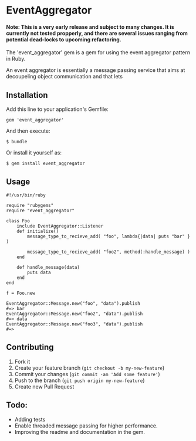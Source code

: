 # EventAggregator

#### Note: This is a very early release and subject to many changes. It is currently not tested propperly, and there are several issues ranging from potential dead-locks to upcoming refactoring.

The 'event_aggregator' gem is a gem for using the event aggregator pattern in Ruby. 

An event aggregator is essentially a message passing service that aims at decoupeling object communication and that lets 

## Installation

Add this line to your application's Gemfile:

    gem 'event_aggregator'

And then execute:

    $ bundle

Or install it yourself as:

    $ gem install event_aggregator

## Usage

	#!/usr/bin/ruby

	require "rubygems"
	require "event_aggregator"

	class Foo
		include EventAggregator::Listener
		def initialize()
			message_type_to_recieve_add( "foo", lambda{|data| puts "bar" } )

			message_type_to_recieve_add( "foo2", method(:handle_message) )
		end

		def handle_message(data)
			puts data
		end
	end

	f = Foo.new

	EventAggregator::Message.new("foo", "data").publish
	#=> bar
	EventAggregator::Message.new("foo2", "data").publish
	#=> data
	EventAggregator::Message.new("foo3", "data").publish
	#=> 

## Contributing

1. Fork it
2. Create your feature branch (`git checkout -b my-new-feature`)
3. Commit your changes (`git commit -am 'Add some feature'`)
4. Push to the branch (`git push origin my-new-feature`)
5. Create new Pull Request

## Todo:

 - Adding tests
 - Enable threaded message passing for higher performance. 
 - Improving the readme and documentation in the gem.
